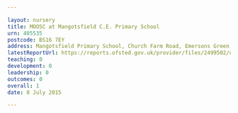 ```yaml
---

layout: nursery
title: MOOSC at Mangotsfield C.E. Primary School
urn: 405535
postcode: BS16 7EY
address: Mangotsfield Primary School, Church Farm Road, Emersons Green, Bristol, Avon, BS16 7EY
latestReportUrl: https://reports.ofsted.gov.uk/provider/files/2499502/urn/405535.pdf
teaching: 0
development: 0
leadership: 0
outcomes: 0
overall: 1
date: 8 July 2015

---
```

